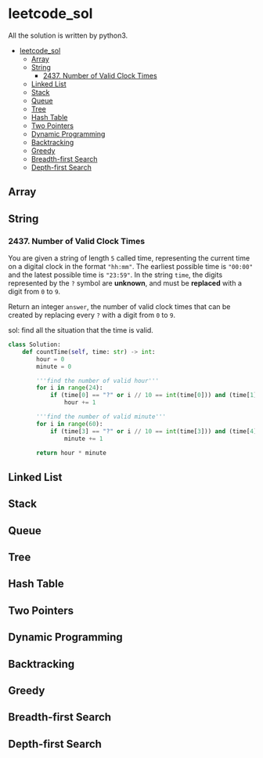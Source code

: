 # leetcode_sol

All the solution is written by python3.

- [leetcode\_sol](#leetcode_sol)
  - [Array](#array)
  - [String](#string)
    - [2437. Number of Valid Clock Times](#2437-number-of-valid-clock-times)
  - [Linked List](#linked-list)
  - [Stack](#stack)
  - [Queue](#queue)
  - [Tree](#tree)
  - [Hash Table](#hash-table)
  - [Two Pointers](#two-pointers)
  - [Dynamic Programming](#dynamic-programming)
  - [Backtracking](#backtracking)
  - [Greedy](#greedy)
  - [Breadth-first Search](#breadth-first-search)
  - [Depth-first Search](#depth-first-search)

## Array
## String
### 2437. Number of Valid Clock Times
You are given a string of length `5` called time, representing the current time on a digital clock in the format `"hh:mm"`. The earliest possible time is `"00:00"` and the latest possible time is `"23:59"`.
In the string `time`, the digits represented by the `?` symbol are **unknown**, and must be **replaced** with a digit from `0` to `9`.

Return an integer `answer`, the number of valid clock times that can be created by replacing every `?` with a digit from `0` to `9`.

sol: find all the situation that the time is valid.

```python
class Solution:
    def countTime(self, time: str) -> int:
        hour = 0
        minute = 0

        '''find the number of valid hour'''
        for i in range(24):
            if (time[0] == "?" or i // 10 == int(time[0])) and (time[1] == "?" or i % 10 == int(time[1])):
                hour += 1

        '''find the number of valid minute'''
        for i in range(60):
            if (time[3] == "?" or i // 10 == int(time[3])) and (time[4] == "?" or i % 10 == int(time[4])):
                minute += 1

        return hour * minute
```
## Linked List
## Stack
## Queue
## Tree
## Hash Table
## Two Pointers
## Dynamic Programming
## Backtracking
## Greedy
## Breadth-first Search
## Depth-first Search